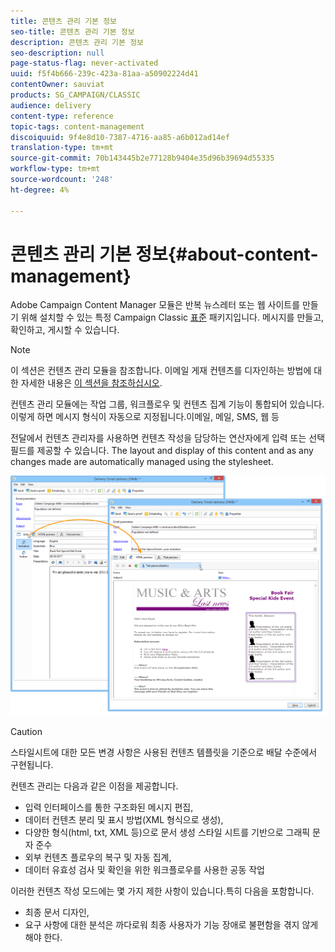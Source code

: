 ```yaml
---
title: 콘텐츠 관리 기본 정보
seo-title: 콘텐츠 관리 기본 정보
description: 콘텐츠 관리 기본 정보
seo-description: null
page-status-flag: never-activated
uuid: f5f4b666-239c-423a-81aa-a50902224d41
contentOwner: sauviat
products: SG_CAMPAIGN/CLASSIC
audience: delivery
content-type: reference
topic-tags: content-management
discoiquuid: 9f4e8d10-7387-4716-aa85-a6b012ad14ef
translation-type: tm+mt
source-git-commit: 70b143445b2e77128b9404e35d96b39694d55335
workflow-type: tm+mt
source-wordcount: '248'
ht-degree: 4%

---
```



# 콘텐츠 관리 기본 정보{#about-content-management}

Adobe Campaign Content Manager 모듈은 반복 뉴스레터 또는 웹 사이트를 만들기 위해 설치할 수 있는 특정 Campaign Classic [표준](../../installation/using/installing-campaign-standard-packages.md) 패키지입니다. 메시지를 만들고, 확인하고, 게시할 수 있습니다.

>[!NOTE]
>
>이 섹션은 컨텐츠 관리 모듈을 참조합니다. 이메일 게재 컨텐츠를 디자인하는 방법에 대한 자세한 내용은 [이 섹션을 참조하십시오](../../delivery/using/defining-the-email-content.md).

컨텐츠 관리 모듈에는 작업 그룹, 워크플로우 및 컨텐츠 집계 기능이 통합되어 있습니다. 이렇게 하면 메시지 형식이 자동으로 지정됩니다.이메일, 메일, SMS, 웹 등

전달에서 컨텐츠 관리자를 사용하면 컨텐츠 작성을 담당하는 연산자에게 입력 또는 선택 필드를 제공할 수 있습니다. The layout and display of this content and as any changes made are automatically managed using the stylesheet.

![](assets/s_ncs_content_create_content_sample.png)

>[!CAUTION]
>
>스타일시트에 대한 모든 변경 사항은 사용된 컨텐츠 템플릿을 기준으로 배달 수준에서 구현됩니다.

컨텐츠 관리는 다음과 같은 이점을 제공합니다.

* 입력 인터페이스를 통한 구조화된 메시지 편집,
* 데이터 컨텐츠 분리 및 표시 방법(XML 형식으로 생성),
* 다양한 형식(html, txt, XML 등)으로 문서 생성 스타일 시트를 기반으로 그래픽 문자 준수
* 외부 컨텐츠 플로우의 복구 및 자동 집계,
* 데이터 유효성 검사 및 확인을 위한 워크플로우를 사용한 공동 작업

이러한 컨텐츠 작성 모드에는 몇 가지 제한 사항이 있습니다.특히 다음을 포함합니다.

* 최종 문서 디자인,
* 요구 사항에 대한 분석은 까다로워 최종 사용자가 기능 장애로 불편함을 겪지 않게 해야 한다.

